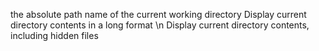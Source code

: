 the absolute path name of the current working directory
Display current directory contents in a long format \n
Display current directory contents, including hidden files
